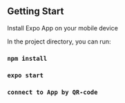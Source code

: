 ## Getting Start

Install Expo App on your mobile device

In the project directory, you can run:

### `npm install`

### `expo start`

### `connect to App by QR-code`
